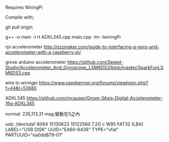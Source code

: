 

Requires WiringPi

Compile with;

git pull origin

g++ -o main -l rt ADXL345.cpp main.cpp -lm -lwiringPi

rpi accelerometer
http://ozzmaker.com/guide-to-interfacing-a-gyro-and-accelerometer-with-a-raspberry-pi/

grove arduino accelerometer
https://github.com/Seeed-Studio/Accelerometer_And_Gyroscope_LSM6DS3/blob/master/SparkFunLSM6DS3.cpp

wire to wiringpi
https://www.raspberrypi.org/forums/viewtopic.php?f=44&t=53680

ADXL345
https://github.com/mcauser/Grove-3Axis-Digital-Accelerometer-16g-ADXL345

normal: 235,113,31 mag:變動在5之內


usb:
/dev/sda1       8064 15130623 15122560  7.2G  c W95 FAT32 (LBA)
 LABEL="USB DISK" UUID="EA60-6436" TYPE="vfat" PARTUUID="ea0dd879-01"
